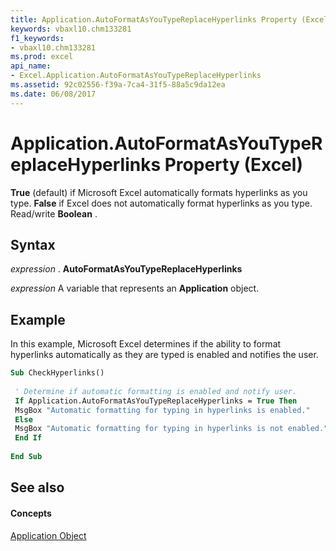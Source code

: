 ```yaml
---
title: Application.AutoFormatAsYouTypeReplaceHyperlinks Property (Excel)
keywords: vbaxl10.chm133281
f1_keywords:
- vbaxl10.chm133281
ms.prod: excel
api_name:
- Excel.Application.AutoFormatAsYouTypeReplaceHyperlinks
ms.assetid: 92c02556-f39a-7ca4-31f5-88a5c9da12ea
ms.date: 06/08/2017
---
```



# Application.AutoFormatAsYouTypeReplaceHyperlinks Property (Excel)

 **True** (default) if Microsoft Excel automatically formats hyperlinks as you type. **False** if Excel does not automatically format hyperlinks as you type. Read/write **Boolean** .


## Syntax

 _expression_ . **AutoFormatAsYouTypeReplaceHyperlinks**

 _expression_ A variable that represents an **Application** object.


## Example

In this example, Microsoft Excel determines if the ability to format hyperlinks automatically as they are typed is enabled and notifies the user.


```vb
Sub CheckHyperlinks() 
 
 ' Determine if automatic formatting is enabled and notify user. 
 If Application.AutoFormatAsYouTypeReplaceHyperlinks = True Then 
 MsgBox "Automatic formatting for typing in hyperlinks is enabled." 
 Else 
 MsgBox "Automatic formatting for typing in hyperlinks is not enabled." 
 End If 
 
End Sub
```


## See also


#### Concepts


[Application Object](application-object-excel.md)

